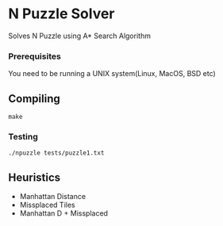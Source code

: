 # N Puzzle Solver

Solves N Puzzle using A* Search Algorithm

### Prerequisites

You need to be running a UNIX system(Linux, MacOS, BSD etc)

## Compiling

```
make
```

### Testing

```
./npuzzle tests/puzzle1.txt
```

## Heuristics

- Manhattan Distance
- Missplaced Tiles
- Manhattan D + Missplaced
